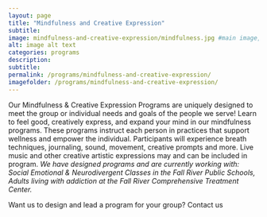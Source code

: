 ```yaml
---
layout: page
title: "Mindfulness and Creative Expression"
subtitle: 
image: mindfulness-and-creative-expression/mindfulness.jpg #main image, can be a link or a file in assets/img/portfolio
alt: image alt text
categories: programs
description:
subtitle:
permalink: /programs/mindfulness-and-creative-expression/
imagefolder: /programs/mindfulness-and-creative-expression/
---
```



Our Mindfulness & Creative Expression Programs are uniquely designed to meet the group or individual needs and goals of the people we serve!
Learn to feel good, creatively express, and expand your mind in our mindfulness programs. These programs instruct each person in practices that support wellness and empower the individual. Participants will experience breath techniques, journaling, sound, movement, creative prompts and more.
Live music and other creative artistic expressions may and can be included in program. 
*We have designed programs and are currently working with: Social Emotional & Neurodivergent Classes in the Fall River Public Schools, Adults living with addiction at the Fall River Comprehensive Treatment Center.* 

Want us to design and lead a program for your group? Contact us
